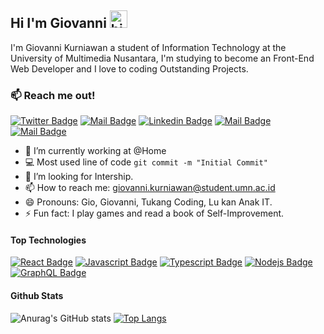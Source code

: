 ## Hi I'm Giovanni <img src="https://user-images.githubusercontent.com/1303154/88677602-1635ba80-d120-11ea-84d8-d263ba5fc3c0.gif" width="28px" alt="hi">

I'm Giovanni Kurniawan a student of Information Technology at the University of Multimedia Nusantara, I'm studying to become an Front-End Web Developer and I love to coding Outstanding Projects.

### :mailbox: Reach me out!

[![Twitter Badge](https://img.shields.io/badge/@GiovanniKurnia6-1ca0f1?style=flat&labelColor=1ca0f1&logo=twitter&logoColor=white&link=https://twitter.com/GiovanniKurnia6)](https://twitter.com/GiovanniKurnia6) [![Mail Badge](https://img.shields.io/badge/-GiovanniKurniawan-e74c3c?style=flat&labelColor=e74c3c&logo=youtube&logoColor=white)](https://www.youtube.com/channel/UCzRm17VqxLVDoEz1UkfGyng/featured) [![Linkedin Badge](https://img.shields.io/badge/-GiovanniKurniawan-0e76a8?style=flat&labelColor=0e76a8&logo=linkedin&logoColor=white)](https://www.linkedin.com/in/giovannikurniawan/) [![Mail Badge](https://img.shields.io/badge/-@giovannikurniawaan-e84393?style=flat&labelColor=e84393&logo=instagram&logoColor=white)](https://www.instagram.com/giovannikurniawaan/) [![Mail Badge](https://img.shields.io/badge/-giovannikurniawan-c0392b?style=flat&labelColor=c0392b&logo=gmail&logoColor=white)](mailto:giovanni.kurniawan@student.umn.ac.id)

<!-- TODO: Add last video link -->

- 🔭 I’m currently working at @Home
- :computer: Most used line of code `git commit -m "Initial Commit"`
- 🤔 I’m looking for Intership.
- 📫 How to reach me: giovanni.kurniawan@student.umn.ac.id
- 😄 Pronouns: Gio, Giovanni, Tukang Coding, Lu kan Anak IT.
- ⚡ Fun fact: I play games and read a book of Self-Improvement.

#### Top Technologies

<!-- TODO: Make technologies links takes you to repositories -->

[![React Badge](https://img.shields.io/badge/-React-61DBFB?style=for-the-badge&labelColor=black&logo=react&logoColor=61DBFB)](#) [![Javascript Badge](https://img.shields.io/badge/-Javascript-F0DB4F?style=for-the-badge&labelColor=black&logo=javascript&logoColor=F0DB4F)](#) [![Typescript Badge](https://img.shields.io/badge/-Typescript-007acc?style=for-the-badge&labelColor=black&logo=typescript&logoColor=007acc)](#) [![Nodejs Badge](https://img.shields.io/badge/-Nodejs-3C873A?style=for-the-badge&labelColor=black&logo=node.js&logoColor=3C873A)](#) [![GraphQL Badge](https://img.shields.io/badge/-GraphQl-e535ab?style=for-the-badge&labelColor=black&logo=node.js&logoColor=e535ab)](#)


#### Github Stats

![Anurag's GitHub stats](https://github-readme-stats.vercel.app/api?username=giovannikurniawan&show_icons=true&theme=radical) 
[![Top Langs](https://github-readme-stats.vercel.app/api/top-langs/?username=giovannikurniawan&layout=compact&show_icons=true&theme=radical)](https://github.com/anuraghazra/github-readme-stats)
